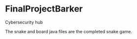 # FinalProjectBarker
Cybersecurity hub


The snake and board java files are the completed snake game.


